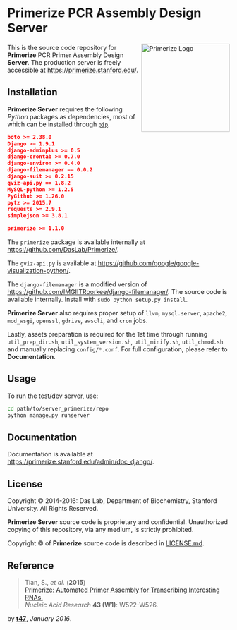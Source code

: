 # Primerize PCR Assembly Design Server

<img src="https://primerize.stanford.edu/site_media/images/logo_primerize.png" alt="Primerize Logo" width="200" align="right">

This is the source code repository for **Primerize** PCR Primer Assembly Design **Server**. The production server is freely accessible at https://primerize.stanford.edu/.

## Installation

**Primerize Server** requires the following *Python* packages as dependencies, most of which can be installed through [`pip`](https://pip.pypa.io/).

```json
boto >= 2.38.0
Django >= 1.9.1
django-adminplus >= 0.5
django-crontab >= 0.7.0
django-environ >= 0.4.0
django-filemanager == 0.0.2
django-suit >= 0.2.15
gviz-api.py == 1.8.2
MySQL-python >= 1.2.5
PyGithub >= 1.26.0
pytz >= 2015.7
requests >= 2.9.1
simplejson >= 3.8.1

primerize >= 1.1.0
```

The `primerize` package is available internally at https://github.com/DasLab/Primerize/.

The `gviz-api.py` is available at https://github.com/google/google-visualization-python/.

The `django-filemanager` is a modified version of https://github.com/IMGIITRoorkee/django-filemanager/. The source code is available internally. Install with `sudo python setup.py install`.

**Primerize Server** also requires proper setup of `llvm`, `mysql.server`, `apache2`, `mod_wsgi`, `openssl`, `gdrive`, `awscli`, and `cron` jobs.

Lastly, assets preparation is required for the 1st time through running `util_prep_dir.sh`, `util_system_version.sh`, `util_minify.sh`, `util_chmod.sh` and manually replacing `config/*.conf`. For full configuration, please refer to **Documentation**.


## Usage

To run the test/dev server, use:

```bash
cd path/to/server_primerize/repo
python manage.py runserver
```

## Documentation

Documentation is available at https://primerize.stanford.edu/admin/doc_django/.

## License

Copyright &copy; 2014-2016: Das Lab, Department of Biochemistry, Stanford University. All Rights Reserved.

**Primerize Server** source code is proprietary and confidential. Unauthorized copying of this repository, via any medium, is strictly prohibited.

Copyright &copy; of **Primerize** source code is described in [LICENSE.md](https://github.com/DasLab/Primerize/blob/master/LICENSE.md).

## Reference

>Tian, S., *et al.* (**2015**)<br/>
>[Primerize: Automated Primer Assembly for Transcribing Interesting RNAs.](http://nar.oxfordjournals.org/content/43/W1/W522.full)<br/>
>*Nucleic Acid Research* **43 (W1)**: W522-W526.

by [**t47**](http://t47.io/), *January 2016*.

